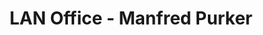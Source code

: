 ---
title: "LAN Office - Manfred Purker"
url: /altenmarkt-im-pongau/lan-office-manfred-purker/
shop: Elektronik
---